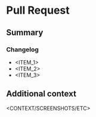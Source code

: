 # Pull Request

## Summary

<SUMMARY>

### Changelog

- <ITEM_1>
- <ITEM_2>
- <ITEM_3>

## Additional context

<CONTEXT/SCREENSHOTS/ETC>

